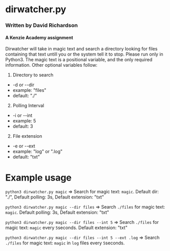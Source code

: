 # dirwatcher.py
### Written by David Richardson
#### A Kenzie Academy assignment

Dirwatcher will take in magic text and search a directory looking for files containing that text untill you or the system tell it to stop. Please run only in Python3. The magic text is a positional variable, and the only required information. Other optional variables follow:

1. Directory to search
  * -d or --dir
  * example: "files"
  * default: "./"
2. Polling Interval
  * -i or --int
  * example: 5
  * default: 3
2. File extension
  * -e or --ext
  * example: "log" or ".log"
  * default: "txt"
  
# Example usage
`python3 dirwatcher.py magic` => Search for magic text: `magic`. Default dir: "./", Default polling: 3s, Default extension: "txt"

`python3 dirwatcher.py magic --dir files` => Search `./files` for magic text: `magic`. Default polling: 3s, Default extension: "txt"

`python3 dirwatcher.py magic --dir files --int 5` => Search `./files` for magic text: `magic` every `5`seconds. Default extension: "txt"

`python3 dirwatcher.py magic --dir files --int 5 --ext .log` => Search `./files` for magic text: `magic` in `log` files every `5`seconds.
